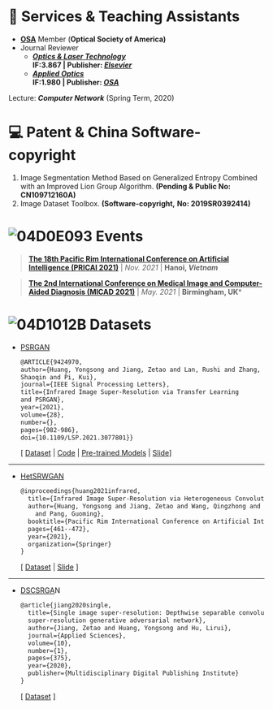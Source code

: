 

# 💬 Services & Teaching Assistants
- [**OSA**](https://www.optica.org/en-us/home/) Member (**Optical Society of America)**
- Journal Reviewer
    - ***[Optics & Laser Technology](https://www.journals.elsevier.com/optics-and-laser-technology)*  
    IF:3.867 | Publisher: *[Elsevier](https://www.elsevier.com/)***
    - ***[Applied Optics](https://www.osapublishing.org/ao/home.cfm)*    
    IF:1.980 | Publisher: *[OSA](https://www.optica.org/en-us/home/)***

Lecture: ***Computer Network*** (Spring Term, 2020)

# 💻 Patent & China Software-copyright
1. Image Segmentation Method Based on Generalized Entropy Combined with an Improved Lion Group Algorithm. **(Pending & Public No: CN109712160A)**
2. Image Dataset Toolbox. **(Software-copyright,** **No: 2019SR0392414)**

# ![04D0E093](https://user-images.githubusercontent.com/23012102/161745157-4237d59b-822a-42bd-aa6c-9f7b21cb7566.png) Events

> [**The 18th Pacific Rim International Conference on Artificial Intelligence (PRICAI 2021)**](https://www.pricai.org/2021/) | *Nov. 2021*  | **Hanoi, *Vietnam***                   

> [**The 2nd International Conference on
Medical Image and Computer-Aided Diagnosis (MICAD 2021)**](http://www.micad.org/#) | *May. 2021*  | **Birmingham, UK***



# ![04D1012B](https://user-images.githubusercontent.com/23012102/161745176-20a41d63-3073-4c72-b7e2-f7fac6a12bc9.png) Datasets

- [PSRGAN](https://www.notion.so/Yongsong-HUANG-e817d4e3f7e6428485225f96277a46ca)
    
    ```latex
    @ARTICLE{9424970, 
    author={Huang, Yongsong and Jiang, Zetao and Lan, Rushi and Zhang, 
    Shaoqin and Pi, Kui}, 
    journal={IEEE Signal Processing Letters}, 
    title={Infrared Image Super-Resolution via Transfer Learning 
    and PSRGAN}, 
    year={2021}, 
    volume={28}, 
    number={}, 
    pages={982-986}, 
    doi={10.1109/LSP.2021.3077801}}
    ```
    
    [ [Dataset](https://doi.org/10.6084/m9.figshare.13359632.v2) | [Code](https://github.com/yongsongH/Infrared-Image_PSRGAN) | [Pre-trained Models](https://figshare.com/articles/dataset/Pre-trained_models/16591973) | [Slide](https://github.com/yongsongH/academic_poster/blob/main/PSRGAN_Presentations.pdf)]
 ---    
- [HetSRWGAN](https://www.notion.so/Yongsong-HUANG-e817d4e3f7e6428485225f96277a46ca)
    
    ```latex
    @inproceedings{huang2021infrared,
      title={Infrared Image Super-Resolution via Heterogeneous Convolutional WGAN},
      author={Huang, Yongsong and Jiang, Zetao and Wang, Qingzhong and Jiang, Qi 
    	and Pang, Guoming},
      booktitle={Pacific Rim International Conference on Artificial Intelligence},
      pages={461--472},
      year={2021},
      organization={Springer}
    }
    ```
    
    [ [Dataset](https://doi.org/10.6084/m9.figshare.9862184.v3) | [Slide](https://github.com/yongsongH/academic_poster/blob/main/PRICAI_Oral_1110.pdf) ]
 ---   
- [DSCSRGA](https://www.notion.so/Yongsong-HUANG-e817d4e3f7e6428485225f96277a46ca)N
    
    ```latex
    @article{jiang2020single,
      title={Single image super-resolution: Depthwise separable convolution 
      super-resolution generative adversarial network},
      author={Jiang, Zetao and Huang, Yongsong and Hu, Lirui},
      journal={Applied Sciences},
      volume={10},
      number={1},
      pages={375},
      year={2020},
      publisher={Multidisciplinary Digital Publishing Institute}
    }
    ```
    
    [ [Dataset](https://doi.org/10.6084/m9.figshare.9785438.v2) ]
    
